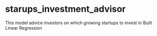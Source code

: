 # starups_investment_advisor
This model advice investors on which growing startups to invest in
Built Linear Regression
